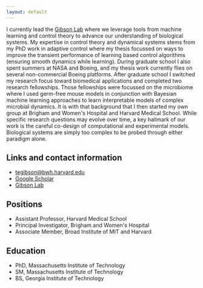 ```yaml
---
layout: default
---
```

I currently lead the [Gibson Lab](https://gibsonlab.io) where we leverage tools from machine learning and control theory to advance our understanding of biological systems. My expertise in control theory and dynamical systems stems from my PhD work in adaptive control where my thesis focussed on ways to improve the transient performance of learning based control algorithms (ensuring smooth dynamics while learning). During graduate school I also spent summers at NASA and Boeing, and my thesis work currently flies on several non-commercial Boeing platforms. After graduate school I switched my research focus toward biomedical applications and completed two research fellowships. Those fellowships were focussed on the microbiome where I used germ-free mouse models in conjunction with Bayesian machine learning approaches to learn interpretable models of complex microbial dynamics. It is with that background that I then started my own group at Brigham and Women's Hospital and Harvard Medical School. While specific research questions may evolve over time, a key hallmark of our work is the careful co-design of computational and experimental models. Biological systems are simply too complex to be probed through either paradigm alone.

## Links and contact information
- [tegibson@bwh.harvard.edu](mailto:tegibson@bwh.harvard.edu)
- [Google Scholar](https://scholar.google.com/citations?user=epg4RggAAAAJ&hl=en)
- [Gibson Lab](https://gibsonlab.io)

## Positions
- Assistant Professor, Harvard Medical School
- Principal Investigator, Brigham and Women's Hospital
- Associate Member, Broad Institute of MIT and Harvard


## Education
- PhD, Massachusetts Institute of Technology
- SM, Massachusetts Institute of Technology
- BS, Georgia Institute of Technology
